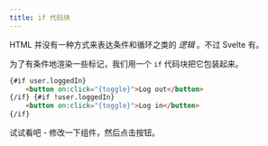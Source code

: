 ```yaml
---
title: if 代码块
---
```


HTML 并没有一种方式来表达条件和循环之类的 _逻辑_ 。不过 Svelte 有。

为了有条件地渲染一些标记，我们用一个 `if` 代码块把它包装起来。

```html
{#if user.loggedIn}
	<button on:click="{toggle}">Log out</button>
{/if} {#if !user.loggedIn}
	<button on:click="{toggle}">Log in</button>
{/if}
```

试试看吧 - 修改一下组件，然后点击按钮。
